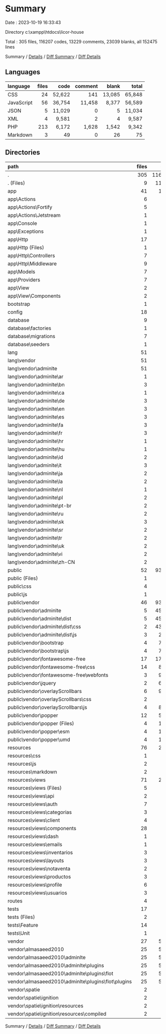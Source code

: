 # Summary

Date : 2023-10-19 16:33:43

Directory c:\\xampp\\htdocs\\licor-house

Total : 305 files,  116207 codes, 13229 comments, 23039 blanks, all 152475 lines

Summary / [Details](details.md) / [Diff Summary](diff.md) / [Diff Details](diff-details.md)

## Languages
| language | files | code | comment | blank | total |
| :--- | ---: | ---: | ---: | ---: | ---: |
| CSS | 24 | 52,622 | 141 | 13,085 | 65,848 |
| JavaScript | 56 | 36,754 | 11,458 | 8,377 | 56,589 |
| JSON | 5 | 11,029 | 0 | 5 | 11,034 |
| XML | 4 | 9,581 | 2 | 4 | 9,587 |
| PHP | 213 | 6,172 | 1,628 | 1,542 | 9,342 |
| Markdown | 3 | 49 | 0 | 26 | 75 |

## Directories
| path | files | code | comment | blank | total |
| :--- | ---: | ---: | ---: | ---: | ---: |
| . | 305 | 116,207 | 13,229 | 23,039 | 152,475 |
| . (Files) | 9 | 11,083 | 8 | 33 | 11,124 |
| app | 41 | 1,006 | 226 | 274 | 1,506 |
| app\\Actions | 6 | 128 | 33 | 34 | 195 |
| app\\Actions\\Fortify | 5 | 115 | 30 | 30 | 175 |
| app\\Actions\\Jetstream | 1 | 13 | 3 | 4 | 20 |
| app\\Console | 1 | 15 | 7 | 6 | 28 |
| app\\Exceptions | 1 | 17 | 9 | 5 | 31 |
| app\\Http | 17 | 535 | 85 | 132 | 752 |
| app\\Http (Files) | 1 | 41 | 21 | 7 | 69 |
| app\\Http\\Controllers | 7 | 394 | 7 | 86 | 487 |
| app\\Http\\Middleware | 9 | 100 | 57 | 39 | 196 |
| app\\Models | 7 | 148 | 25 | 45 | 218 |
| app\\Providers | 7 | 141 | 61 | 44 | 246 |
| app\\View | 2 | 22 | 6 | 8 | 36 |
| app\\View\\Components | 2 | 22 | 6 | 8 | 36 |
| bootstrap | 1 | 17 | 30 | 9 | 56 |
| config | 18 | 844 | 1,137 | 322 | 2,303 |
| database | 9 | 228 | 64 | 42 | 334 |
| database\\factories | 1 | 48 | 14 | 7 | 69 |
| database\\migrations | 7 | 171 | 41 | 30 | 242 |
| database\\seeders | 1 | 9 | 9 | 5 | 23 |
| lang | 51 | 967 | 80 | 167 | 1,214 |
| lang\\vendor | 51 | 967 | 80 | 167 | 1,214 |
| lang\\vendor\\adminlte | 51 | 967 | 80 | 167 | 1,214 |
| lang\\vendor\\adminlte\\ar | 1 | 20 | 0 | 2 | 22 |
| lang\\vendor\\adminlte\\bn | 3 | 54 | 10 | 11 | 75 |
| lang\\vendor\\adminlte\\ca | 1 | 20 | 0 | 2 | 22 |
| lang\\vendor\\adminlte\\de | 3 | 52 | 10 | 11 | 73 |
| lang\\vendor\\adminlte\\en | 3 | 54 | 10 | 11 | 75 |
| lang\\vendor\\adminlte\\es | 3 | 54 | 10 | 11 | 75 |
| lang\\vendor\\adminlte\\fa | 3 | 54 | 10 | 10 | 74 |
| lang\\vendor\\adminlte\\fr | 3 | 54 | 10 | 11 | 75 |
| lang\\vendor\\adminlte\\hr | 1 | 20 | 0 | 3 | 23 |
| lang\\vendor\\adminlte\\hu | 1 | 20 | 0 | 2 | 22 |
| lang\\vendor\\adminlte\\id | 2 | 43 | 0 | 6 | 49 |
| lang\\vendor\\adminlte\\it | 3 | 47 | 10 | 10 | 67 |
| lang\\vendor\\adminlte\\ja | 2 | 42 | 0 | 6 | 48 |
| lang\\vendor\\adminlte\\la | 2 | 37 | 0 | 6 | 43 |
| lang\\vendor\\adminlte\\nl | 1 | 20 | 0 | 3 | 23 |
| lang\\vendor\\adminlte\\pl | 2 | 43 | 0 | 6 | 49 |
| lang\\vendor\\adminlte\\pt-br | 2 | 43 | 0 | 6 | 49 |
| lang\\vendor\\adminlte\\ru | 2 | 37 | 0 | 7 | 44 |
| lang\\vendor\\adminlte\\sk | 3 | 54 | 10 | 11 | 75 |
| lang\\vendor\\adminlte\\sr | 2 | 45 | 0 | 6 | 51 |
| lang\\vendor\\adminlte\\tr | 2 | 43 | 0 | 7 | 50 |
| lang\\vendor\\adminlte\\uk | 2 | 37 | 0 | 7 | 44 |
| lang\\vendor\\adminlte\\vi | 2 | 37 | 0 | 6 | 43 |
| lang\\vendor\\adminlte\\zh-CN | 2 | 37 | 0 | 6 | 43 |
| public | 52 | 93,477 | 10,405 | 20,376 | 124,258 |
| public (Files) | 1 | 14 | 30 | 12 | 56 |
| public\\css | 4 | 263 | 12 | 60 | 335 |
| public\\js | 1 | 77 | 9 | 24 | 110 |
| public\\vendor | 46 | 93,123 | 10,354 | 20,280 | 123,757 |
| public\\vendor\\adminlte | 5 | 45,900 | 367 | 9,892 | 56,159 |
| public\\vendor\\adminlte\\dist | 5 | 45,900 | 367 | 9,892 | 56,159 |
| public\\vendor\\adminlte\\dist\\css | 2 | 43,651 | 31 | 9,342 | 53,024 |
| public\\vendor\\adminlte\\dist\\js | 3 | 2,249 | 336 | 550 | 3,135 |
| public\\vendor\\bootstrap | 4 | 7,782 | 1,506 | 2,057 | 11,345 |
| public\\vendor\\bootstrap\\js | 4 | 7,782 | 1,506 | 2,057 | 11,345 |
| public\\vendor\\fontawesome-free | 17 | 17,647 | 60 | 3,677 | 21,384 |
| public\\vendor\\fontawesome-free\\css | 14 | 8,095 | 60 | 3,674 | 11,829 |
| public\\vendor\\fontawesome-free\\webfonts | 3 | 9,552 | 0 | 3 | 9,555 |
| public\\vendor\\jquery | 2 | 6,896 | 1,912 | 2,077 | 10,885 |
| public\\vendor\\overlayScrollbars | 6 | 9,433 | 2,252 | 1,229 | 12,914 |
| public\\vendor\\overlayScrollbars\\css | 2 | 606 | 36 | 7 | 649 |
| public\\vendor\\overlayScrollbars\\js | 4 | 8,827 | 2,216 | 1,222 | 12,265 |
| public\\vendor\\popper | 12 | 5,465 | 4,257 | 1,348 | 11,070 |
| public\\vendor\\popper (Files) | 4 | 1,706 | 1,419 | 413 | 3,538 |
| public\\vendor\\popper\\esm | 4 | 1,859 | 1,419 | 465 | 3,743 |
| public\\vendor\\popper\\umd | 4 | 1,900 | 1,419 | 470 | 3,789 |
| resources | 76 | 2,494 | 25 | 499 | 3,018 |
| resources\\css | 1 | 6 | 0 | 2 | 8 |
| resources\\js | 2 | 4 | 23 | 8 | 35 |
| resources\\markdown | 2 | 4 | 0 | 4 | 8 |
| resources\\views | 71 | 2,480 | 2 | 485 | 2,967 |
| resources\\views (Files) | 5 | 343 | 0 | 62 | 405 |
| resources\\views\\api | 2 | 156 | 0 | 28 | 184 |
| resources\\views\\auth | 7 | 276 | 0 | 58 | 334 |
| resources\\views\\categorias | 3 | 102 | 0 | 23 | 125 |
| resources\\views\\client | 4 | 172 | 2 | 24 | 198 |
| resources\\views\\components | 28 | 426 | 0 | 88 | 514 |
| resources\\views\\dash | 1 | 14 | 0 | 5 | 19 |
| resources\\views\\emails | 1 | 16 | 0 | 8 | 24 |
| resources\\views\\inventarios | 3 | 139 | 0 | 30 | 169 |
| resources\\views\\layouts | 3 | 109 | 0 | 24 | 133 |
| resources\\views\\notaventa | 2 | 78 | 0 | 14 | 92 |
| resources\\views\\productos | 3 | 165 | 0 | 28 | 193 |
| resources\\views\\profile | 6 | 387 | 0 | 73 | 460 |
| resources\\views\\usuarios | 3 | 97 | 0 | 20 | 117 |
| routes | 4 | 44 | 49 | 19 | 112 |
| tests | 17 | 572 | 10 | 212 | 794 |
| tests (Files) | 2 | 20 | 3 | 10 | 33 |
| tests\\Feature | 14 | 542 | 4 | 198 | 744 |
| tests\\Unit | 1 | 10 | 3 | 4 | 17 |
| vendor | 27 | 5,475 | 1,195 | 1,086 | 7,756 |
| vendor\\almasaeed2010 | 25 | 5,468 | 1,193 | 1,085 | 7,746 |
| vendor\\almasaeed2010\\adminlte | 25 | 5,468 | 1,193 | 1,085 | 7,746 |
| vendor\\almasaeed2010\\adminlte\\plugins | 25 | 5,468 | 1,193 | 1,085 | 7,746 |
| vendor\\almasaeed2010\\adminlte\\plugins\\flot | 25 | 5,468 | 1,193 | 1,085 | 7,746 |
| vendor\\almasaeed2010\\adminlte\\plugins\\flot\\plugins | 25 | 5,468 | 1,193 | 1,085 | 7,746 |
| vendor\\spatie | 2 | 7 | 2 | 1 | 10 |
| vendor\\spatie\\ignition | 2 | 7 | 2 | 1 | 10 |
| vendor\\spatie\\ignition\\resources | 2 | 7 | 2 | 1 | 10 |
| vendor\\spatie\\ignition\\resources\\compiled | 2 | 7 | 2 | 1 | 10 |

Summary / [Details](details.md) / [Diff Summary](diff.md) / [Diff Details](diff-details.md)